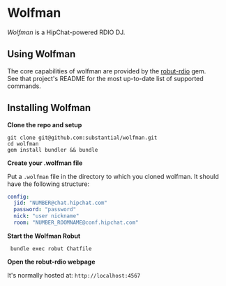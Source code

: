 # Wolfman

*Wolfman* is a HipChat-powered RDIO DJ.

## Using Wolfman

The core capabilities of wolfman are provided by the [robut-rdio](https://github.com/radamant/robut-rdio) gem.  
See that project's README for the most up-to-date list of supported commands.

## Installing Wolfman

**Clone the repo and setup**

```
git clone git@github.com:substantial/wolfman.git
cd wolfman
gem install bundler && bundle
```

**Create your .wolfman file**

Put a `.wolfman` file in the directory to which you cloned wolfman.  It should have the following structure:

```yml
config:
  jid: "NUMBER@chat.hipchat.com"
  password: "password"
  nick: "user nickname"
  room: "NUMBER_ROOMNAME@conf.hipchat.com"
```

**Start the Wolfman Robut**

```
 bundle exec robut Chatfile
```

**Open the robut-rdio webpage**

It's normally hosted at: `http://localhost:4567`


